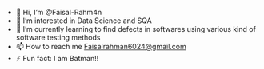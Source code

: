 - 👋 Hi, I’m @Faisal-Rahm4n
- 👀 I’m interested in Data Science and SQA
- 🌱 I’m currently learning to find defects in softwares using various kind of software testing methods
- 📫 How to reach me Faisalrahman6024@gmail.com
- ⚡ Fun fact: I am Batman!!  

<!---
Faisal-Rahm4n/Faisal-Rahm4n is a ✨ special ✨ repository because its `README.md` (this file) appears on your GitHub profile.
You can click the Preview link to take a look at your changes.
--->
